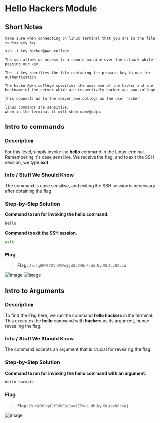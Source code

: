 # Hello Hackers Module

## Short Notes

```
make sure when connecting on linux terminal that you are in the file containing key. 

ssh -i key hacker@pwn.college

The ssh allows us access to a remote machine over the netowrk while passing our key.

The -i key specifies the file contaning the provate key to use for authentication.

The hacker@pwn.college specifies the username of the hacker and the hostname of the server which are respectively hacker and pwn.college 

this connects us to the server pwn.college as the user hacker

linux commands are sensitive.
when in the terminal it will show name@dojo.

```

## Intro to commands

### Description
For this level, simply invoke the **hello** command in the Linux terminal. Remembering it's case sensitive. We receive the flag, and to exit the SSH session, we type **exit**.

### Info / Stuff We Should Know
The command is case sensitive, and exiting the SSH session is necessary after obtaining the flag.

### Step-by-Step Solution

**Command to run for invoking the hello command.**
```bash
hello
```

**Command to exit the SSH session.**
```bash
exit
```

### Flag
> **Flag:** `Ava4qUHWtI8VnVXPu@jWQsZHUnF.ddjNyUDL4czN0czW`

![image](https://github.com/user-attachments/assets/85b56ddb-0ed7-4c57-bb56-efc4b45c1f4e)
![image](https://github.com/user-attachments/assets/219853d3-33b4-42b8-a318-1b268e8af97e)

## Intro to Arguments

### Description
To find the Flag here, we run the command **hello hackers** in the terminal. This executes the **hello** command with **hackers** as its argument, hence revealing the flag.

### Info / Stuff We Should Know
The command accepts an argument that is crucial for revealing the flag.

### Step-by-Step Solution

**Command to run for invoking the hello command with an argument.**
```bash
hello hackers
```

### Flag
> **Flag:** `EW-My30cq4lfRUUP1qRau1ZTmuo.dhjNyUDL4czN0czWj`

![image](https://github.com/user-attachments/assets/60951bb6-0afb-4728-a5fb-0c8847e1c039)


